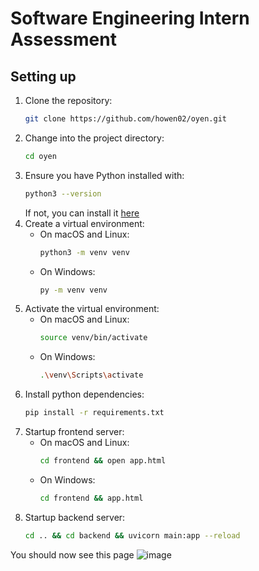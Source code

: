# Software Engineering Intern Assessment

## Setting up
1) Clone the repository:
   ```bash
   git clone https://github.com/howen02/oyen.git
   ```
4) Change into the project directory:
   ```bash
   cd oyen
   ```
6) Ensure you have Python installed with:
   ```bash
   python3 --version
   ```
   If not, you can install it [here](https://www.python.org/downloads/)
8) Create a virtual environment:
   - On macOS and Linux:
     ```bash
     python3 -m venv venv
     ```
   - On Windows:
     ```bash
     py -m venv venv
     ```
9) Activate the virtual environment:
   - On macOS and Linux:
     ```bash
     source venv/bin/activate
     ```
   - On Windows:
     ```bash
     .\venv\Scripts\activate
     ```
5) Install python dependencies:
   ```bash
   pip install -r requirements.txt
   ```
6) Startup frontend server:
    - On macOS and Linux:
        ```bash
        cd frontend && open app.html
        ```
   - On Windows:
     ```bash
     cd frontend && app.html
     ```
7) Startup backend server:
   ```bash
   cd .. && cd backend && uvicorn main:app --reload
   ```

You should now see this page
![image](https://github.com/howen02/oyen/assets/108785851/7c04eb96-e527-41bf-93f6-197e2d62dde2)
